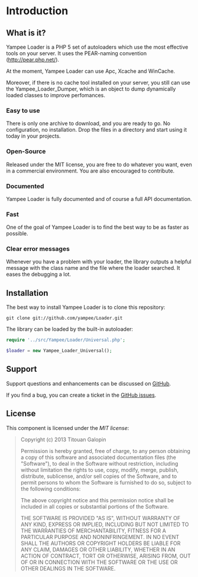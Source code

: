 Introduction
============

What is it?
-----------

Yampee Loader is a PHP 5 set of autoloaders which use the most effective tools on
your server. It uses the PEAR-naming convention (http://pear.php.net/).

At the moment, Yampee Loader can use Apc, Xcache and WinCache.

Moreover, if there is no cache tool installed on your server, you still can use the
Yampee_Loader_Dumper, which is an object to dump dynamically loaded classes to
improve perfomances.

### Easy to use

There is only one archive to download, and you are ready to go. No
configuration, no installation. Drop the files in a directory and start using
it today in your projects.

### Open-Source

Released under the MIT license, you are free to do whatever you want, even in
a commercial environment. You are also encouraged to contribute.

### Documented

Yampee Loader is fully documented and of course a full API documentation.

### Fast

One of the goal of Yampee Loader is to find the best way to be as faster as possible.

### Clear error messages

Whenever you have a problem with your loader, the library outputs a
helpful message with the class name and the file where the loader searched.
It eases the debugging a lot.


Installation
------------

The best way to install Yampee Loader is to clone this repository:

`git clone git://github.com/yampee/Loader.git`

The library can be loaded by the built-in autoloader:

``` php
require '../src/Yampee/Loader/Universal.php';

$loader = new Yampee_Loader_Universal();
```

Support
-------

Support questions and enhancements can be discussed on
[GitHub](https://github.com/yampee/Loader/issues).

If you find a bug, you can create a ticket in the
[GitHub issues](https://github.com/yampee/Loader/issues).

License
-------

This component is licensed under the *MIT license*:

>Copyright (c) 2013 Titouan Galopin
>
>Permission is hereby granted, free of charge, to any person obtaining a copy
>of this software and associated documentation files (the "Software"), to deal
>in the Software without restriction, including without limitation the rights
>to use, copy, modify, merge, publish, distribute, sublicense, and/or sell
>copies of the Software, and to permit persons to whom the Software is furnished
>to do so, subject to the following conditions:
>
>The above copyright notice and this permission notice shall be included in all
>copies or substantial portions of the Software.
>
>THE SOFTWARE IS PROVIDED "AS IS", WITHOUT WARRANTY OF ANY KIND, EXPRESS OR
>IMPLIED, INCLUDING BUT NOT LIMITED TO THE WARRANTIES OF MERCHANTABILITY,
>FITNESS FOR A PARTICULAR PURPOSE AND NONINFRINGEMENT. IN NO EVENT SHALL THE
>AUTHORS OR COPYRIGHT HOLDERS BE LIABLE FOR ANY CLAIM, DAMAGES OR OTHER
>LIABILITY, WHETHER IN AN ACTION OF CONTRACT, TORT OR OTHERWISE, ARISING FROM,
>OUT OF OR IN CONNECTION WITH THE SOFTWARE OR THE USE OR OTHER DEALINGS IN
>THE SOFTWARE.
